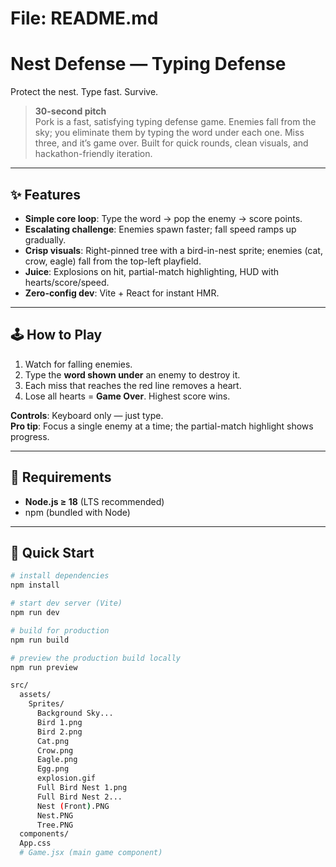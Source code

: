 # File: README.md

# Nest Defense — Typing Defense

Protect the nest. Type fast. Survive.

> **30-second pitch**  
> Pork is a fast, satisfying typing defense game. Enemies fall from the sky; you eliminate them by typing the word under each one. Miss three, and it’s game over. Built for quick rounds, clean visuals, and hackathon-friendly iteration.

---

## ✨ Features
- **Simple core loop**: Type the word → pop the enemy → score points.
- **Escalating challenge**: Enemies spawn faster; fall speed ramps up gradually.
- **Crisp visuals**: Right-pinned tree with a bird-in-nest sprite; enemies (cat, crow, eagle) fall from the top-left playfield.
- **Juice**: Explosions on hit, partial-match highlighting, HUD with hearts/score/speed.
- **Zero-config dev**: Vite + React for instant HMR.

---

## 🕹️ How to Play
1. Watch for falling enemies.
2. Type the **word shown under** an enemy to destroy it.
3. Each miss that reaches the red line removes a heart.
4. Lose all hearts = **Game Over**. Highest score wins.

**Controls**: Keyboard only — just type.  
**Pro tip**: Focus a single enemy at a time; the partial-match highlight shows progress.

---

## 🔧 Requirements
- **Node.js ≥ 18** (LTS recommended)  
- npm (bundled with Node)

---

## 🚀 Quick Start

```bash
# install dependencies
npm install

# start dev server (Vite)
npm run dev

# build for production
npm run build

# preview the production build locally
npm run preview

src/
  assets/
    Sprites/
      Background Sky...
      Bird 1.png
      Bird 2.png
      Cat.png
      Crow.png
      Eagle.png
      Egg.png
      explosion.gif
      Full Bird Nest 1.png
      Full Bird Nest 2...
      Nest (Front).PNG
      Nest.PNG
      Tree.PNG
  components/
  App.css
  # Game.jsx (main game component)
